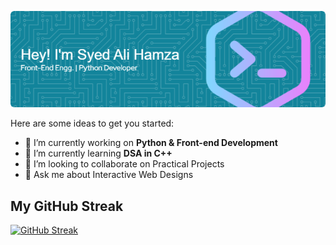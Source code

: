 ![Header](./Header-1.png)

Here are some ideas to get you started:

- 🔭 I’m currently working on **Python & Front-end Development**
- 🌱 I’m currently learning **DSA in C++**
- 👯 I’m looking to collaborate on Practical Projects
- 💬 Ask me about Interactive Web Designs

## My GitHub Streak
  [![GitHub Streak](https://streak-stats.demolab.com/?user=SyedAliHamzaBukhari&theme=dark)](https://git.io/streak-stats)
</div>